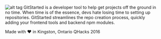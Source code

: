 
![alt tag](https://raw.githubusercontent.com/zackharley/QHacks/master/public/pictures/logo.png)
GitStarted is a developer tool to help get projects off the ground in no time. When time is of the essence, devs hate losing time to setting up repositories. GitStarted streamlines the repo creation process, quickly adding your frontend tools and backend npm modules.

Made with :heart: in Kingston, Ontario
QHacks 2016
